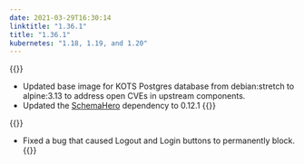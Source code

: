 ```yaml
---
date: 2021-03-29T16:30:14
linktitle: "1.36.1"
title: "1.36.1"
kubernetes: "1.18, 1.19, and 1.20"
---
```


{{<changes>}}
* Updated base image for KOTS Postgres database from debian:stretch to alpine:3.13 to address open CVEs in upstream components.
* Updated the [SchemaHero](https://schemahero.io/) dependency to 0.12.1
{{</changes>}}

{{<fixes>}}
* Fixed a bug that caused Logout and Login buttons to permanently block.
{{</fixes>}}
